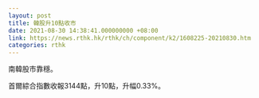 ```yaml
---
layout: post
title: 韓股升10點收市
date: 2021-08-30 14:38:41.000000000 +08:00
link: https://news.rthk.hk/rthk/ch/component/k2/1608225-20210830.htm
categories: rthk
---
```


南韓股市靠穩。

首爾綜合指數收報3144點，升10點，升幅0.33%。
